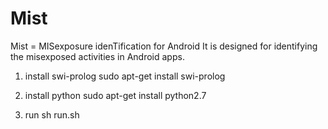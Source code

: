 # Mist

Mist = MISexposure idenTification for Android
It is designed for identifying the misexposed activities in Android apps.

1. install swi-prolog
sudo apt-get install swi-prolog

2. install python
sudo apt-get install python2.7  

3. run
sh run.sh
